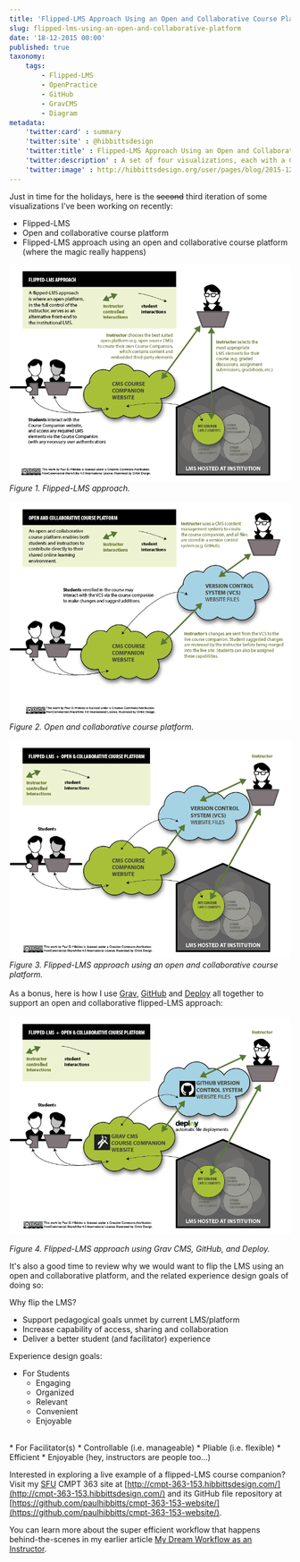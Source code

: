 ```yaml
---
title: 'Flipped-LMS Approach Using an Open and Collaborative Course Platform'
slug: flipped-lms-using-an-open-and-collaborative-platform
date: '18-12-2015 00:00'
published: true
taxonomy:
    tags:
        - Flipped-LMS
        - OpenPractice
        - GitHub
        - GravCMS
        - Diagram
metadata:
    'twitter:card' : summary
    'twitter:site' : @hibbittsdesign
    'twitter:title' : Flipped-LMS Approach Using an Open and Collaborative Course Platform
    'twitter:description' : A set of four visualizations, each with a Creative Commons (CC) license.
    'twitter:image' : http://hibbittsdesign.org/user/pages/blog/2015-12-18-flipped-lms-using-an-open-and-collaborative-platform/flipped-lms-open-collaborative-platform.png
---
```


Just in time for the holidays, here is the ~~second~~ third iteration of some visualizations I've been working on recently:
* Flipped-LMS
* Open and collaborative course platform
* Flipped-LMS approach using an open and collaborative course platform (where the magic really happens)

![Flipped-LMS approach](flipped-lms.png)  
_Figure 1. Flipped-LMS approach._
<br><br>
![Open and collaborative course platform](open-collaborative-platform.png)  
_Figure 2. Open and collaborative course platform._
<br><br>
![Flipped-LMS approach using an open and collaborative platform](flipped-lms-open-collaborative-platform.png)  
_Figure 3. Flipped-LMS approach using an open and collaborative course platform._  
<br>
As a bonus, here is how I use [Grav](http://getgrav.org), [GitHub](http://github.com) and [Deploy](http://deployhq.com) all together to support an open and collaborative flipped-LMS approach:  
<br>
![Flipped-LMS approach using Grav, GitHub, and Deploy](flipped-lms-grav-github-deploy.png)  

_Figure 4. Flipped-LMS approach using Grav CMS, GitHub, and Deploy._

It's also a good time to review why we would want to flip the LMS using an open and collaborative platform, and the related experience design goals of doing so:

Why flip the LMS?
* Support pedagogical goals unmet by current LMS/platform
* Increase capability of access, sharing and collaboration
* Deliver a better student (and facilitator) experience  

Experience design goals:
* For Students
    * Engaging
    * Organized
    * Relevant
    * Convenient
    * Enjoyable  
<br>
* For Facilitator(s)
    * Controllable (i.e. manageable)
    * Pliable (i.e. flexible)
    * Efficient
    * Enjoyable (hey, instructors are people too...)  

Interested in exploring a live example of a flipped-LMS course companion? Visit my [SFU](http://www.sfu.ca) CMPT 363 site at [http://cmpt-363-153.hibbittsdesign.com/](http://cmpt-363-153.hibbittsdesign.com/) and its GitHub file repository at  [https://github.com/paulhibbitts/cmpt-363-153-website/](https://github.com/paulhibbitts/cmpt-363-153-website/).

You can learn more about the super efficient workflow that happens behind-the-scenes in my earlier article [
My Dream Workflow as an Instructor](../my-dream-workflow-as-an-instructor).
